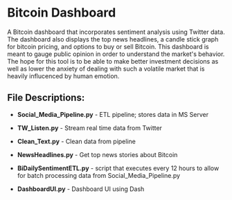 # Bitcoin Dashboard
 A Bitcoin dashboard that incorporates sentiment analysis using Twitter data. The dashboard also displays the top news headlines, a candle stick graph for bitcoin pricing, and options to buy or sell Bitcoin. This dashboard is meant to gauge public opinion in order to understand the market's behavior. The hope for this tool is to be able to make better investment decisions as well as lower the anxiety of dealing with such a volatile market that is heavily influcenced by human emotion. 

## File Descriptions:  


* **Social_Media_Pipeline.py** - ETL pipeline; stores data in MS Server


* **TW_Listen.py** - Stream real time data from Twitter


* **Clean_Text.py** - Clean data from pipeline


* **NewsHeadlines.py** - Get top news stories about Bitcoin 


* **BiDailySentimentETL.py** - script that executes every 12 hours to allow for batch processing data from Social_Media_Pipeline.py


* **DashboardUI.py** - Dashboard UI using Dash 

